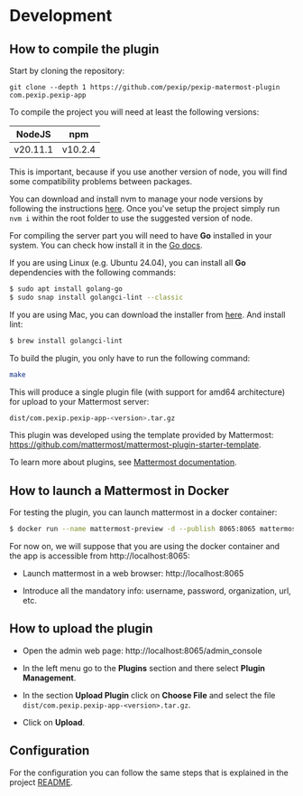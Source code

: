 # Development

## How to compile the plugin

Start by cloning the repository:

```
git clone --depth 1 https://github.com/pexip/pexip-matermost-plugin com.pexip.pexip-app
```

To compile the project you will need at least the following versions:

| NodeJS   | npm     |
| -------- | ------- |
| v20.11.1 | v10.2.4 |

This is important, because if you use another version of node, you will find some compatibility problems between
packages.

You can download and install nvm to manage your node versions by following the instructions
[here](https://github.com/nvm-sh/nvm). Once you've setup the project simply run `nvm i` within the root folder to use
the suggested version of node.

For compiling the server part you will need to have **Go** installed in your system. You can check how install it in the
[Go docs](https://go.dev/doc/install).

If you are using Linux (e.g. Ubuntu 24.04), you can install all **Go** dependencies with the following commands:

```bash
$ sudo apt install golang-go
$ sudo snap install golangci-lint --classic
```

If you are using Mac, you can download the installer from [here](https://go.dev/dl/). And install lint:

```bash
$ brew install golangci-lint
```

To build the plugin, you only have to run the following command:

```bash
make
```

This will produce a single plugin file (with support for amd64 architecture) for upload to your Mattermost server:

```bash
dist/com.pexip.pexip-app-<version>.tar.gz
```

This plugin was developed using the template provided by Mattermost:
https://github.com/mattermost/mattermost-plugin-starter-template.

To learn more about plugins, see [Mattermost documentation](https://developers.mattermost.com/extend/plugins/).

## How to launch a Mattermost in Docker

For testing the plugin, you can launch mattermost in a docker container:

```bash
$ docker run --name mattermost-preview -d --publish 8065:8065 mattermost/mattermost-preview
```

For now on, we will suppose that you are using the docker container and the app is accessible from
http://localhost:8065:

- Launch mattermost in a web browser: http://localhost:8065

- Introduce all the mandatory info: username, password, organization, url, etc.

## How to upload the plugin

- Open the admin web page: http://localhost:8065/admin_console

- In the left menu go to the **Plugins** section and there select **Plugin Management**.

- In the section **Upload Plugin** click on **Choose File** and select the file
  `dist/com.pexip.pexip-app-<version>.tar.gz`.

- Click on **Upload**.

## Configuration

For the configuration you can follow the same steps that is explained in the project [README](../README.md).
